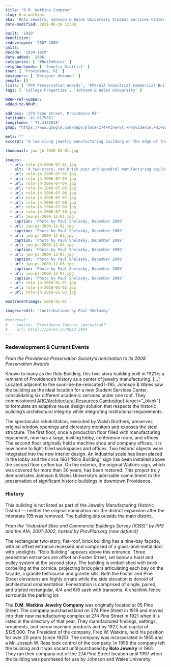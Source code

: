 ```yaml
---
title: "D.M. Watkins Company"
slug: d-m-watkins
aka: 'Rolo Jewelry, Johnson & Wales University Student Services Center'
date-modified: 2021-06-26 12:00

built: '1920'
demolition:
redeveloped: '2007–2009'
units:
decade: '1920-1929'
date-added: '2006'
categories: [ '#NotInRuins' ]
neighborhoods: [ 'Jewelry District' ]
town: [ 'Providence, RI' ]
designers: [ 'Designer Unknown' ]
people: []
lists: [ 'PPS Preservation Awards', 'PPS/AIA Industrial Commercial Buildings Survey' ]
tags: [ 'College Properties', 'Johnson & Wales University' ]

NRHP-ref-number:
added-to-NRHP:

address: '274 Pine Street, Providence RI'
latitude: '41.8179331'
longitude: '-71.4162618'
gmap: "https://www.google.com/maps/place/274+Pine+St,+Providence,+RI+02903/@41.8179331,-71.4162618,17z/data=!3m1!4b1!4m5!3m4!1s0x89e4456cf12b6659:0xed39a8ba51e96d5a!8m2!3d41.8179331!4d-71.4140731"

meta: ""
excerpt: "A low slung jewelry manufacturing building on the edge of the Jewelry District is now the main Student Services Center for Johnson & Wales University"

thumbnail: jwu-jh-2020-03-01.jpg

images:
  - url: rolo-jh-2006-07-01.jpg
    alt: 'A two-story, red brick pier and spandrel manufacturing building from the 1920s with typical ornamentation and large commercial windows. Two sides of the building have a higher degreee of ornamentation in the form of projecting brick corbels and flat columns along with a restored sandstone transom spelling out “WATKINS” above the main entrance.'
  - url: rolo-jh-2006-07-02.jpg
  - url: rolo-jh-2006-07-03.jpg
  - url: rolo-jh-2006-07-04.jpg
  - url: rolo-jh-2006-07-05.jpg
  - url: rolo-jh-2006-07-06.jpg
  - url: rolo-jh-2006-07-07.jpg
  - url: rolo-jh-2006-07-08.jpg
  - url: rolo-jh-2006-07-09.jpg
  - url: rolo-jh-2006-07-10.jpg
  - url: jwu-ps-2009-12-01.jpg
    caption: 'Photo by Paul Shelasky, December 2009'
  - url: jwu-ps-2009-12-02.jpg
    caption: 'Photo by Paul Shelasky, December 2009'
  - url: jwu-ps-2009-12-03.jpg
    caption: 'Photo by Paul Shelasky, December 2009'
  - url: jwu-ps-2009-12-04.jpg
    caption: 'Photo by Paul Shelasky, December 2009'
  - url: jwu-ps-2009-12-05.jpg
    caption: 'Photo by Paul Shelasky, December 2009'
  - url: jwu-ps-2009-12-06.jpg
    caption: 'Photo by Paul Shelasky, December 2009'
  - url: jwu-ps-2009-12-07.jpg
    caption: 'Photo by Paul Shelasky, December 2009'
  - url: rolo-jh-2010-01-01.jpg
  - url: rolo-jh-2010-01-02.jpg
  - url: rolo-jh-2010-01-03.jpg

mostrecentimage: 2010-01-01

imagescredit: 'Contributions by Paul Shelasky'

#external:
#  - source: 'Providence Journal (permalink)'
#    url: https://perma.cc/MQ4Z-Z9K4
---
```


### Redevelopment & Current Events

_From the Providence Preservation Society’s nomination to its 2008 Preservation Awards_

Known to many as the Rolo Building, this two-story building built in 1921 is a remnant of Providence’s history as a center of jewelry manufacturing. [...] Located adjacent to the soon-be-be-relocated I-195, Johnson & Wales saw the building as the ideal location for a new Student Services Center, consolidating six different academic services under one roof. They commissioned [ARC/Architectural Resources Cambridge](//arcusa.com){:target="_blank"} to formulate an adaptive reuse design solution that respects the historic building’s architectural integrity while integrating institutional requirements.

The spectacular rehabilitation, executed by Walsh Brothers, preserves original window openings and clerestory monitors and exposes the steel structure. The first floor, once a production floor filled with manufacturing equipment, now has a large, inviting lobby, conference room, and offices. The second floor originally held a machine shop and company offices. It is now home to light-filled workspaces and offices. Two historic objects were integrated into the new interior design. An industrial scale has been placed in the lobby and the circa 1961 “Rolo Building” sign has been installed above the second floor coffee bar. On the exterior, the original Watkins sign, which was covered for more than 30 years, has been restored. This project truly demonstrates Johnson & Wales University’s admirable commitment to the preservation of significant historic buildings in downtown Providence.


### History

This building is not listed as part of the Jewelry Manufacturing Historic District — neither the original nomination nor the district expansion after the interstate 195 was removed. The building sits outside the main district.


_From the “Industrial Sites and Commercial Buildings Survey (ICBS)” by PPS and the AIA, 2001-2002, hosted by ProvPlan.org (now defunct)_

The rectangular two-story, flat-roof, brick building has a nine-bay façade, with an offset entrance recessed and comprised of a glass-and-metal door with sidelights. “Rolo Building” appears above this entrance. Three pedestrian entrances are offset on Foster Street, set below a hoist and pulley system at the second story. The building is embellished with brick corbelling at the cornice, projecting brick piers articulating each bay on the façade, a granite beltcourse and granite sills. Both the Foster and Pine Street elevations are highly ornate while the side elevation is devoid of architectural ornamentation. Fenestration is comprised of single, paired, and tripled rectangular, 4/4 and 6/6 sash with transoms. A chainlink fence surrounds the parking lot.

The **D.M. Watkins Jewelry Company** was originally located at 95 Pine Street. The company purchased land on 274 Pine Street in 1919 and moved into their new manufacturing complex at 274 Pine Street in 1921 when it is listed in the directory of that year. They manufactured findings, settings, ornaments, and screw machine products and by 1927, had capital of $125,000. The President of the company, Fred W. Watkins, held his position for over 20 years (since 1925). The company was incorporated in 1955 and a Mr. Joseph W. Ress took control of the company. In 1959 the company left the building and it was vacant until purchased by **Rolo Jewelry** in 1961. They ran their company out of the 274 Pine Street location until 1997 when the building was purchased for use by Johnson and Wales University.
